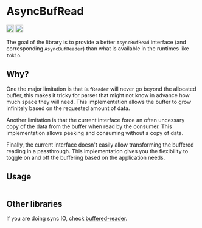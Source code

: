 # AsyncBufRead

[<img alt="github" src="https://img.shields.io/badge/github-caido/async-buf-read-8da0cb?style=for-the-badge&labelColor=555555&logo=github" height="20">](https://github.com/caido/async-buf-read)
[<img alt="crates.io" src="https://img.shields.io/crates/v/async-buf-read?color=fc8d62&logo=rust&style=for-the-badge" height="20">](https://crates.io/crates/async-buf-read)

The goal of the library is to provide a better `AsyncBufRead` interface (and corresponding `AsyncBufReader`) than what is available in the runtimes like `tokio`.

## Why?

One the major limitation is that `BufReader` will never go beyond the allocated buffer, this makes it tricky for parser that might not know in advance how much space they will need. This implementation allows the buffer to grow infinitely based on the requested amount of data.

Another limitation is that the current interface force an often uncessary copy of the data from the buffer when read by the consumer.
This implementation allows peeking and consuming without a copy of data.

Finally, the current interface doesn't easily allow transforming the buffered reading in a passthrough.
This implementation gives you the flexibility to toggle on and off the buffering based on the application needs.

## Usage

```rust

```

## Other libraries

If you are doing sync IO, check [buffered-reader](https://crates.io/crates/buffered-reader).

